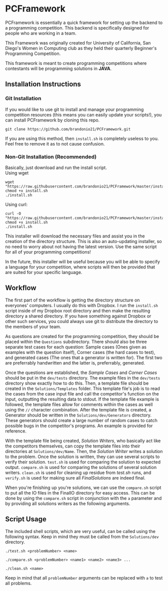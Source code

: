 PCFramework
===========

PCFramework is essentially a quick framework for setting up the backend to 
a programming competition. This backend is specifically designed for people
who are working in a team.  

This Framework was originally created for University of California, San Diego's
Women in Computing club as they held their quarterly Beginner's Programming
Competition.

This framework is meant to create programming competitions where contestants
will be programming solutions in **JAVA**.

## Installation Instructions ##

### Git Installation ###
If you would like to use git to install and manage your programming competition
resources (this means you can easily update your scripts!), you can install
PCFramework by cloning this repo.
```
git clone https://github.com/brandonio21/PCFramework.git
```
If you are using this method, then `install.sh` is completely useless to you.
Feel free to remove it as to not cause confusion.

### Non-Git Installation (Recommended)
Basically, just download and run the install script.  
Using wget

```
wget "https://raw.githubusercontent.com/brandonio21/PCFramework/master/install.sh"
chmod +x install.sh
./install.sh
```

Using curl:
```
curl -O "https://raw.githubusercontent.com/brandonio21/PCFramework/master/install.sh"
chmod +x install.sh
./install.sh
```

This installer will download the necessary files and assist you in the creation
of the directory structure. This is also an auto-updating installer, so no
need to worry about not having the latest version. Use the same script for all
of your programming competitions!

In the future, this installer will be useful because you will be able to
specify a language for your competition, where scripts will then be provided
that are suited for your specific language.


## Workflow ##
The first part of the workflow is getting the directory structure on everyones'
computers. I usually do this with Dropbox. I run the `install.sh` script inside
of my Dropbox root directory and then make the resulting directory a shared 
directory. If you have something against Dropbox or other such services, you 
could always use git to distribute the directory to the members of your team.

As questions are created for the programming competition, they should be placed
within the `Questions` subdirectory. There should also be three separate test
cases for each question: Sample cases (Ones given as examples with the question
itself), Corner cases (the hard cases to test), and generated cases (The ones
that a generator is written for). The first two are preferrably handwritten and
the latter is, preferrably, generated.  
 
Once the questions are established, the _Sample Cases_ and _Corner Cases_ should
be put in the `dev/tests` directory. The example files in the `dev/tests` 
directory show exactly how to do this. Then, a template file should be created 
in the `Solutions/Templates` folder. This template file's job is to read the 
cases from the case input file and call the competitor's function on the input,
outputting the resulting data to stdout. If the template file example is 
followed, the template files allow for comments within the cases as well using
the `//` character combination. After the template file is created,
a Generator should be written in the `Solutions/dev/Generators` directory. 
These generators should create a large number of random cases to catch possible
bugs in the competitor's programs. An example is provided for reference.

With the template file being created, _Solution Writers_, who basically act
like the competitors themselves, can copy the template files into their 
directories at `Solutions/dev/Name`. Then, the _Solution Writer_ writes a 
solution to the problem. Once the solution is written, they can use several
scripts to verify their solution. `test.sh` is used for comparing the solution
to expected output. `compare.sh` is used for comparing the solutions of 
several solution writers. `clean.sh` is used for cleaning up residue from 
_test.sh_ runs, and `verify.sh` is used for making sure all _FinalSolutions_
are indeed final.

When you're finishing up you're solutions, we can use the `compare.sh` script
to put all the IO files in the FinalIO directory for easy access. This can
be done by using the `compare.sh` script in conjunction with the `a` parameter
and by providing all solutions writers as the following arguments.

## Script Usage ##
The included shell scripts, which are very useful, can be called using the 
following syntax. Keep in mind they must be called from the `Solutions/dev` 
directory.

```
./test.sh <problemNumber> <name>
```

```
./compare.sh <problemNumber> <name1> <name2> <name3> ...
```

```
./clean.sh <name>
```

Keep in mind that all `problemNumber` arguments can be replaced with `a` to
test all problems.
